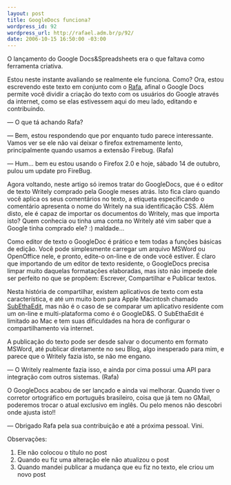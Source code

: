 ```yaml
--- 
layout: post
title: GoogleDocs funciona?
wordpress_id: 92
wordpress_url: http://rafael.adm.br/p/92/
date: 2006-10-15 16:50:00 -03:00
---
```

<p>O lançamento do Google Docs&amp;Spreadsheets era o que faltava como ferramenta criativa. </p> <p>Estou neste instante avaliando se realmente ele funciona. Como? Ora, estou escrevendo este texto em conjunto com o <a title="Rafa" href="http://rafael.adm.br/">Rafa</a>, afinal o Google Docs permite você dividir a criação do texto com os usuários do Google através da internet, como se elas estivessem aqui do meu lado, editando e contribuindo. <br /></p>   <p>— O que tá achando Rafa? <br /></p><div>— Bem, estou respondendo que por enquanto tudo parece interessante. Vamos ver se ele não vai deixar o firefox extremamente lento, principalmente quando usamos a extensão Firebug. (Rafa)</div><p>— Hum... bem eu estou usando o Firefox 2.0 e hoje, sábado 14 de outubro, pulou um update pro FireBug.<br /></p> <p>Agora voltando, neste artigo só iremos tratar do GoogleDocs, que é o editor de texto Writely comprado pela Google meses atrás. Isto fica claro quando você aplica os seus comentários no texto, a etiqueta especificando o comentário apresenta o nome do Writely na sua identificação CSS. Além disto, ele é capaz de importar os documentos do Writely, mas que importa isto? Quem conhecia ou tinha uma conta no Writely até vim saber que a Google tinha comprado ele? :) maldade...</p> <p>Como editor de texto o GoogleDoc é prático e tem todas a funções básicas de edição. Você pode simplesmente carregar um arquivo MSWord ou OpenOffice nele, e pronto, edite-o on-line e de onde você estiver. É claro que importando de um editor de texto residente, o GoogleDocs precisa limpar muito daquelas formatações elaboradas, mas isto não impede dele ser perfeito no que se propõem: Escrever, Compartilhar e Publicar textos. </p> <p>Nesta história de compartilhar, existem aplicativos de texto com esta característica, e até um muito bom para Apple Macintosh chamado <a title="Abre nova janela para o SubEthaEdit site" href="http://www.codingmonkeys.de/subethaedit/">SubEthaEdit</a>, mas não é o caso de se comparar um aplicativo residente com um on-line e multi-plataforma como é o GoogleD&amp;S. O SubEthaEdit é limitado ao Mac e tem suas dificuldades na hora de configurar o compartilhamento via internet.</p>  <p>A publicação do texto pode ser desde salvar o documento em formato MSWord, até publicar diretamente no seu Blog, algo inesperado para mim, e parece que o Writely fazia isto, se não me engano.<br /></p> <p>— O Writely realmente fazia isso, e ainda por cima possui uma API para integração com outros sistemas. (Rafa)</p>  <p>O GoogleDocs acabou de ser lançado e ainda vai melhorar. Quando tiver o corretor ortográfico em português brasileiro, coisa que já tem no GMail, poderemos trocar o atual exclusivo em inglês. Ou pelo menos não descobri onde ajusta isto!!<br /></p> <p>— Obrigado Rafa pela sua contribuição e até a próxima pessoal. Vini.<br /></p>

Observações:
1) Ele não colocou o título no post
2) Quando eu fiz uma alteração ele não atualizou o post
3) Quando mandei publicar a mudança que eu fiz no texto, ele criou um novo post
